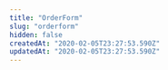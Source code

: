 ```yaml
---
title: "OrderForm"
slug: "orderform"
hidden: false
createdAt: "2020-02-05T23:27:53.590Z"
updatedAt: "2020-02-05T23:27:53.590Z"
---
```

